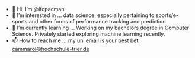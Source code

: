- 👋 Hi, I’m @lfcpacman
- 👀 I’m interested in ...
data science, especially pertaining to sports/e-sports and other forms of performance tracking and prediction
- 🌱 I’m currently learning ...
Working on my bachelors degree in Computer Science. Privately started exploring machine learning recently.
- 📫 How to reach me ...
my uni email is your best bet:
cammarol@hochschule-trier.de


